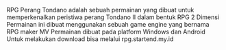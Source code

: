 RPG Perang Tondano adalah sebuah permainan yang dibuat untuk memperkenalkan peristiwa perang Tondano II dalam bentuk RPG 2 Dimensi
Permainan ini dibuat menggunakan sebuah game engine yang bernama RPG maker MV
Permainan dibuat pada platform Windows dan Android
Untuk melakukan download bisa melalui rpg.startend.my.id
